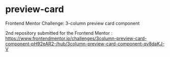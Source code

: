 # preview-card
Frontend Mentor Challenge: 3-column preview card component

2nd repository submitted for the Frontend Mentor : https://www.frontendmentor.io/challenges/3column-preview-card-component-pH92eAR2-/hub/3column-preview-card-component-qv8daKJ-V

